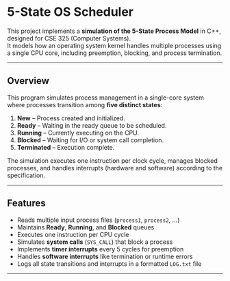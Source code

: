 # 5-State OS Scheduler

This project implements a **simulation of the 5-State Process Model** in C++, designed for CSE 325 (Computer Systems).  
It models how an operating system kernel handles multiple processes using a single CPU core, including preemption, blocking, and process termination.

---
## Overview

This program simulates process management in a single-core system where processes transition among **five distinct states**:

1. **New** – Process created and initialized.  
2. **Ready** – Waiting in the ready queue to be scheduled.  
3. **Running** – Currently executing on the CPU.  
4. **Blocked** – Waiting for I/O or system call completion.  
5. **Terminated** – Execution complete.

The simulation executes one instruction per clock cycle, manages blocked processes, and handles interrupts (hardware and software) according to the specification.

---

## Features

- Reads multiple input process files (`process1`, `process2`, …)  
- Maintains **Ready**, **Running**, and **Blocked** queues  
- Executes one instruction per CPU cycle  
- Simulates **system calls** (`SYS_CALL`) that block a process  
- Implements **timer interrupts** every 5 cycles for preemption  
- Handles **software interrupts** like termination or runtime errors  
- Logs all state transitions and interrupts in a formatted `LOG.txt` file

---


